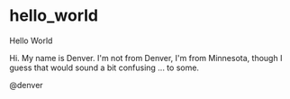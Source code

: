 # hello_world
Hello World

Hi. My name is Denver. I'm not from Denver, I'm from Minnesota, though I guess that would sound a bit confusing ... to some. 

@denver
